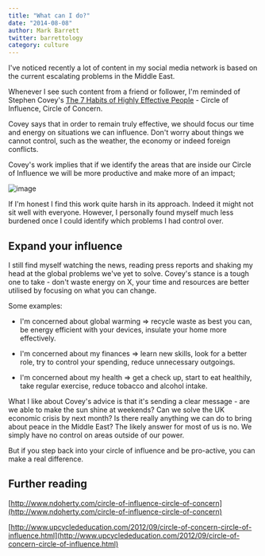 ```yaml
---
title: "What can I do?"
date: "2014-08-08"
author: Mark Barrett
twitter: barrettology
category: culture
---
```


I've noticed recently a lot of content in my social media network is based on the current escalating problems in the Middle East.

Whenever I see such content from a friend or follower, I'm reminded of Stephen Covey's [The 7 Habits of Highly Effective People](http://www.amazon.co.uk/gp/product/B00GOZV3TM/ref=as_li_tl?ie=UTF8&camp=1634&creative=19450&creativeASIN=B00GOZV3TM&linkCode=as2&tag=helenpieli-21&linkId=RTIUTRBYIE6APBJA) - Circle of Influence, Circle of Concern.

Covey says that in order to remain truly effective, we should focus our time and energy on situations we can influence. Don't worry about things we cannot control, such as the weather, the economy or indeed foreign conflicts.

Covey's work implies that if we identify the areas that are inside our Circle of Influence we will be more productive and make more of an impact;

![image](http://www.chowamigo.co.uk/images/what_can_i_do.png)

If I'm honest I find this work quite harsh in its approach. Indeed it might not sit well with everyone. However, I personally found myself much less burdened once I could identify which problems I had control over.

## Expand your influence

I still find myself watching the news, reading press reports and shaking my head at the global problems we've yet to solve. Covey's stance is a tough one to take - don't waste energy on X, your time and resources are better utilised by focusing on what you can change.

Some examples:

- I'm concerned about global warming => recycle waste as best you can, be energy efficient with your devices, insulate your home more effectively.

- I'm concerned about my finances => learn new skills, look for a better role, try to control your spending, reduce unnecessary outgoings.

- I'm concerned about my health => get a check up, start to eat healthily, take regular exercise, reduce tobacco and alcohol intake.

What I like about Covey's advice is that it's sending a clear message - are we able to make the sun shine at weekends? Can we solve the UK economic crisis by next month? Is there really anything we can do to bring about peace in the Middle East? The likely answer for most of us is no. We simply have no control on areas outside of our power.

But if you step back into your circle of influence and be pro-active, you can make a real difference.

## Further reading

[http://www.ndoherty.com/circle-of-influence-circle-of-concern](http://www.ndoherty.com/circle-of-influence-circle-of-concern)

[http://www.upcyclededucation.com/2012/09/circle-of-concern-circle-of-influence.html](http://www.upcyclededucation.com/2012/09/circle-of-concern-circle-of-influence.html)
